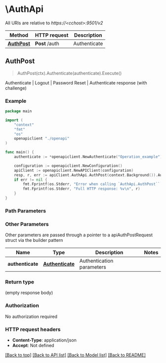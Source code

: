 # \AuthApi

All URIs are relative to *https://&lt;cchost&gt;:9501/v2*

Method | HTTP request | Description
------------- | ------------- | -------------
[**AuthPost**](AuthApi.md#AuthPost) | **Post** /auth | Authenticate | Logout | Password Reset | Authenticate response (with challenge)



## AuthPost

> AuthPost(ctx).Authenticate(authenticate).Execute()

Authenticate | Logout | Password Reset | Authenticate response (with challenge)

### Example

```go
package main

import (
    "context"
    "fmt"
    "os"
    openapiclient "./openapi"
)

func main() {
    authenticate := *openapiclient.NewAuthenticate("Operation_example") // Authenticate | Authentication parameters

    configuration := openapiclient.NewConfiguration()
    apiClient := openapiclient.NewAPIClient(configuration)
    resp, r, err := apiClient.AuthApi.AuthPost(context.Background()).Authenticate(authenticate).Execute()
    if err != nil {
        fmt.Fprintf(os.Stderr, "Error when calling `AuthApi.AuthPost``: %v\n", err)
        fmt.Fprintf(os.Stderr, "Full HTTP response: %v\n", r)
    }
}
```

### Path Parameters



### Other Parameters

Other parameters are passed through a pointer to a apiAuthPostRequest struct via the builder pattern


Name | Type | Description  | Notes
------------- | ------------- | ------------- | -------------
 **authenticate** | [**Authenticate**](Authenticate.md) | Authentication parameters | 

### Return type

 (empty response body)

### Authorization

No authorization required

### HTTP request headers

- **Content-Type**: application/json
- **Accept**: Not defined

[[Back to top]](#) [[Back to API list]](../README.md#documentation-for-api-endpoints)
[[Back to Model list]](../README.md#documentation-for-models)
[[Back to README]](../README.md)

